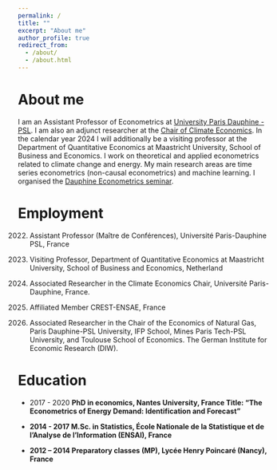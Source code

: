 ```yaml
---
permalink: /
title: ""
excerpt: "About me"
author_profile: true
redirect_from: 
  - /about/
  - /about.html
---
```


About me
======

 I am an Assistant Professor of Econometrics at [University Paris Dauphine - PSL](https://leda.dauphine.fr). I am also an adjunct researcher at the [Chair of Climate Economics](https://www.chaireeconomieduclimat.org). In the calendar year 2024 I will additionally be a visiting professor at the Department of Quantitative Economics at Maastricht University, School of Business and Economics. I work on theoretical and applied econometrics related to climate change and energy. My main research areas are time series econometrics (non-causal econometrics) and machine learning. I organised the [Dauphine Econometrics seminar](https://leda.dauphine.fr/fr/seminaire-externe/seminaires-thematiques.html).


Employment
======

2022) Assistant Professor (Maître de Conférences), Université Paris-Dauphine PSL, France

2024) Visiting Professor, Department of Quantitative Economics at Maastricht University, School of Business and Economics, Netherland

2021)  Associated Researcher in the Climate Economics Chair, Université Paris-Dauphine, France.

2020)  Affiliated Member CREST-ENSAE, France 

2017)  Associated Researcher in the Chair of the Economics of Natural Gas, Paris Dauphine-PSL University, IFP School, Mines Paris Tech-PSL University, and Toulouse School of Economics. The German Institute for Economic Research (DIW).


Education
======

- 2017 - 2020 <b>PhD in economics<b>, Nantes University, France 
Title: “The Econometrics of Energy Demand: Identification and Forecast”

- 2014 - 2017 <b>M.Sc. in Statistics<b>, École Nationale de la Statistique et de l’Analyse de l’Information (ENSAI), France

- 2012 – 2014 Preparatory classes (MP), Lycée Henry Poincaré (Nancy), France




